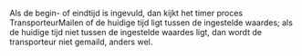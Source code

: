 Als de begin- of eindtijd is ingevuld, dan kijkt het timer proces TransporteurMailen of de huidige tijd ligt tussen de ingestelde waardes; als de huidige tijd niet tussen de ingestelde waardes ligt, dan wordt de transporteur niet gemaild, anders wel.